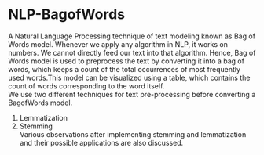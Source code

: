# NLP-BagofWords
A Natural Language Processing technique of text modeling known as Bag of Words model. Whenever we apply any algorithm in NLP, it works on numbers. We cannot directly feed our text into that algorithm. Hence, Bag of Words model is used to preprocess the text by converting it into a bag of words, which keeps a count of the total occurrences of most frequently used words.This model can be visualized using a table, which contains the count of words corresponding to the word itself.  
We use two different techniques for text pre-processing before converting a BagofWords model.  
 1. Lemmatization
 2. Stemming  
Various observations after implementing stemming and lemmatization and their possible applications are also discussed.
